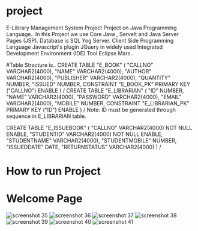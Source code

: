 # project
E-Library Management System Project
Project on Java Programming Language..
In this Project we use Core Java , Servelt and Java Server Pages (JSP).
Database is SQL Yog Server.
Client Side Programming Language Javascript's plugin JQuery in widely used 
Integrated Development Environment (IDE) Tool Eclipse Mars..


#Table Stracture is..
CREATE TABLE  "E_BOOK" 
   (	"CALLNO" VARCHAR2(4000), 
	"NAME" VARCHAR2(4000), 
	"AUTHOR" VARCHAR2(4000), 
	"PUBLISHER" VARCHAR2(4000), 
	"QUANTITY" NUMBER, 
	"ISSUED" NUMBER, 
	 CONSTRAINT "E_BOOK_PK" PRIMARY KEY ("CALLNO") ENABLE
   )
/
CREATE TABLE  "E_LIBRARIAN" 
   (	"ID" NUMBER, 
	"NAME" VARCHAR2(4000), 
	"PASSWORD" VARCHAR2(4000), 
	"EMAIL" VARCHAR2(4000), 
	"MOBILE" NUMBER, 
	 CONSTRAINT "E_LIBRARIAN_PK" PRIMARY KEY ("ID") ENABLE
   )
/
Note: ID must be generated through sequence in E_LIBRARIAN table.

CREATE TABLE  "E_ISSUEBOOK" 
   (	"CALLNO" VARCHAR2(4000) NOT NULL ENABLE, 
	"STUDENTID" VARCHAR2(4000) NOT NULL ENABLE, 
	"STUDENTNAME" VARCHAR2(4000), 
	"STUDENTMOBILE" NUMBER, 
	"ISSUEDDATE" DATE, 
	"RETURNSTATUS" VARCHAR2(4000)
   )
/
# How to run Project
# Welcome Page
![screenshot 35](https://user-images.githubusercontent.com/42708591/45014054-d866af00-b03a-11e8-86e3-183f7758f75e.png)
![screenshot 36](https://user-images.githubusercontent.com/42708591/45014057-da307280-b03a-11e8-9b20-5a48453656f6.png)
![screenshot 37](https://user-images.githubusercontent.com/42708591/45014060-dbfa3600-b03a-11e8-9b39-0d6403295570.png)
![screenshot 38](https://user-images.githubusercontent.com/42708591/45014063-dd2b6300-b03a-11e8-86dc-403a86181e9b.png)
![screenshot 39](https://user-images.githubusercontent.com/42708591/45014067-df8dbd00-b03a-11e8-83a6-6b2f13a64366.png)
![screenshot 40](https://user-images.githubusercontent.com/42708591/45014070-e1578080-b03a-11e8-8003-19e27f7faa25.png)
![screenshot 41](https://user-images.githubusercontent.com/42708591/45014074-e288ad80-b03a-11e8-8d05-eff9105f0654.png)
